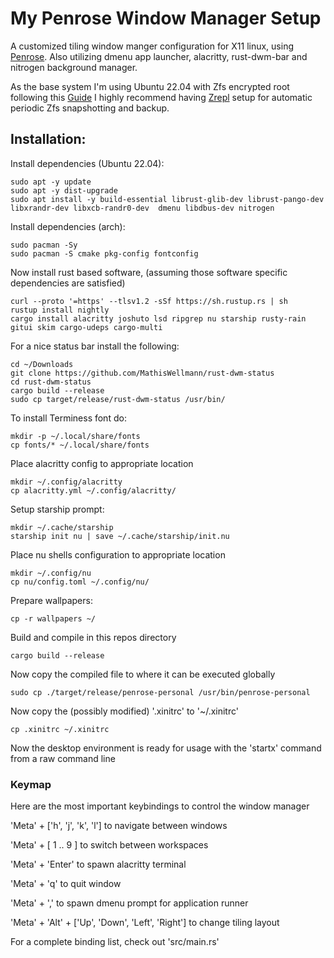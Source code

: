 # My Penrose Window Manager Setup
A customized tiling window manger configuration for X11 linux, using [Penrose](https://github.com/sminez/penrose).
Also utilizing dmenu app launcher, alacritty, rust-dwm-bar and nitrogen background manager.

As the base system I'm using Ubuntu 22.04 with Zfs encrypted root following this [Guide](https://www.medo64.com/2022/05/installing-uefi-zfs-root-on-ubuntu-22-04/)
I highly recommend having [Zrepl](https://github.com/zrepl/zrepl) setup for automatic periodic Zfs snapshotting and backup.

## Installation:
Install dependencies (Ubuntu 22.04):
```shell
sudo apt -y update
sudo apt -y dist-upgrade
sudo apt install -y build-essential librust-glib-dev librust-pango-dev libxrandr-dev libxcb-randr0-dev  dmenu libdbus-dev nitrogen
```

Install dependencies (arch):

```shell
sudo pacman -Sy
sudo pacman -S cmake pkg-config fontconfig 
```

Now install rust based software, (assuming those software specific dependencies are satisfied)
```shell
curl --proto '=https' --tlsv1.2 -sSf https://sh.rustup.rs | sh
rustup install nightly
cargo install alacritty joshuto lsd ripgrep nu starship rusty-rain gitui skim cargo-udeps cargo-multi
```

For a nice status bar install the following:
```shell
cd ~/Downloads
git clone https://github.com/MathisWellmann/rust-dwm-status
cd rust-dwm-status
cargo build --release
sudo cp target/release/rust-dwm-status /usr/bin/
```

To install Terminess font do:
```shell
mkdir -p ~/.local/share/fonts
cp fonts/* ~/.local/share/fonts
```

Place alacritty config to appropriate location
```shell
mkdir ~/.config/alacritty
cp alacritty.yml ~/.config/alacritty/
```

Setup starship prompt:
```shell
mkdir ~/.cache/starship
starship init nu | save ~/.cache/starship/init.nu
```

Place nu shells configuration to appropriate location
```shell
mkdir ~/.config/nu
cp nu/config.toml ~/.config/nu/
```

Prepare wallpapers:
```shell
cp -r wallpapers ~/
```

Build and compile in this repos directory
```shell
cargo build --release
```

Now copy the compiled file to where it can be executed globally
```shell
sudo cp ./target/release/penrose-personal /usr/bin/penrose-personal
```

Now copy the (possibly modified) '.xinitrc' to '~/.xinitrc'
```shell
cp .xinitrc ~/.xinitrc
```

Now the desktop environment is ready for usage with the 'startx' command from a raw command line

### Keymap
Here are the most important keybindings to control the window manager

'Meta' + ['h', 'j', 'k', 'l'] to navigate between windows

'Meta' + [ 1 .. 9 ] to switch between workspaces

'Meta' + 'Enter' to spawn alacritty terminal

'Meta' + 'q' to quit window

'Meta' + ',' to spawn dmenu prompt for application runner

'Meta' + 'Alt' + ['Up', 'Down', 'Left', 'Right'] to change tiling layout

For a complete binding list, check out 'src/main.rs'
